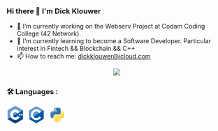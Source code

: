 ### Hi there 👋 I'm Dick Klouwer

- 🔭 I’m currently working on the Webserv Project at Codam Coding College (42 Network).
- 🌱 I’m currently learning to become a Software Developer. Particular interest in Fintech && Blockchain && C++
- 📫 How to reach me: dickklouwer@icloud.com

<div id="header" align="center">
  <img src="https://media.giphy.com/media/v1.Y2lkPTc5MGI3NjExcXJza29xNjBqbm1rbm56d283amEwYTgxbW44bmU5djRqZjg2dmE5aiZlcD12MV9pbnRlcm5hbF9naWZfYnlfaWQmY3Q9Zw/2IudUHdI075HL02Pkk/giphy.gif" width="300"/>
</div>

### :hammer_and_wrench: Languages :
<div>
    <img src="https://github.com/devicons/devicon/blob/master/icons/cplusplus/cplusplus-original.svg" title="cplusplus" alt="cplusplus" width="40" height="40"/>&nbsp;
    <img src="https://github.com/devicons/devicon/blob/master/icons/c/c-original.svg"  title="c" alt="c" width="40" height="40"/>&nbsp;
    <img src="https://github.com/devicons/devicon/blob/master/icons/python/python-original.svg" title="cplusplus" alt="cplusplus" width="40" height="40"/>&nbsp;
</div>
